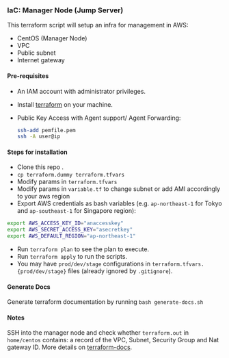 ### IaC: Manager Node (Jump Server)
This terraform script will setup an infra for management in AWS:
 - CentOS (Manager Node)
 - VPC
 - Public subnet
 - Internet gateway

#### Pre-requisites
- An IAM account with administrator privileges.
- Install [terraform](https://www.terraform.io/intro/getting-started/install.html) on your machine.
- Public Key Access with Agent support/ Agent Forwarding:

  ```bash
  ssh-add pemfile.pem
  ssh -A user@ip
  ```

#### Steps for installation
- Clone this repo .
- `cp terraform.dummy terraform.tfvars`
- Modify params in `terraform.tfvars`
- Modify params in `variable.tf` to change subnet or add AMI accordingly to your aws region
- Export AWS credentials as bash variables (e.g. `ap-northeast-1` for Tokyo and `ap-southeast-1` for Singapore region):
```bash
export AWS_ACCESS_KEY_ID="anaccesskey" 
export AWS_SECRET_ACCESS_KEY="asecretkey"
export AWS_DEFAULT_REGION="ap-northeast-1"
```
- Run `terraform plan` to see the plan to execute.
- Run `terraform apply` to run the scripts.
- You may have `prod/dev/stage` configurations in
`terraform.tfvars.{prod/dev/stage}` files (already ignored by `.gitignore`).

#### Generate Docs 
Generate terraform documentation by running `bash generate-docs.sh`

#### Notes
SSH into the manager node and check whether `terraform.out` in `home/centos` contains:
a record of the VPC, Subnet, Security Group and Nat gateway ID.
More details on [terraform-docs](https://github.com/segmentio/terraform-docs).

